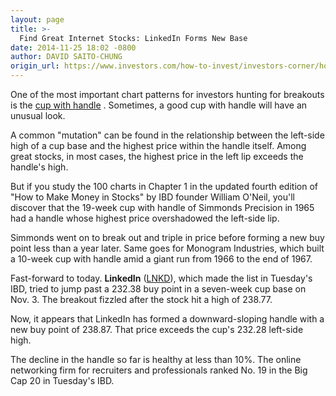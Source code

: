 ```yaml
---
layout: page
title: >-
  Find Great Internet Stocks: LinkedIn Forms New Base
date: 2014-11-25 18:02 -0800
author: DAVID SAITO-CHUNG
origin_url: https://www.investors.com/how-to-invest/investors-corner/how-to-buy-growth-stocks-2
---
```





One of the most important chart patterns for investors hunting for breakouts is the [cup with handle](http://education.investors.com/) . Sometimes, a good cup with handle will have an unusual look.


A common "mutation" can be found in the relationship between the left-side high of a cup base and the highest price within the handle itself. Among great stocks, in most cases, the highest price in the left lip exceeds the handle's high.


But if you study the 100 charts in Chapter 1 in the updated fourth edition of "How to Make Money in Stocks" by IBD founder William O'Neil, you'll discover that the 19-week cup with handle of Simmonds Precision in 1965 had a handle whose highest price overshadowed the left-side lip.


Simmonds went on to break out and triple in price before forming a new buy point less than a year later. Same goes for Monogram Industries, which built a 10-week cup with handle amid a giant run from 1966 to the end of 1967.


Fast-forward to today. **LinkedIn** ([LNKD](https://research.investors.com/quote.aspx?symbol=LNKD)), which made the list in Tuesday's IBD, tried to jump past a 232.38 buy point in a seven-week cup base on Nov. 3. The breakout fizzled after the stock hit a high of 238.77.


Now, it appears that LinkedIn has formed a downward-sloping handle with a new buy point of 238.87. That price exceeds the cup's 232.28 left-side high.


The decline in the handle so far is healthy at less than 10%. The online networking firm for recruiters and professionals ranked No. 19 in the Big Cap 20 in Tuesday's IBD.




